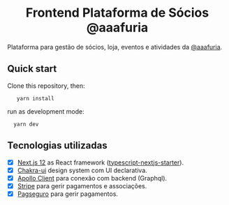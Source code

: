 <div align="center"><h1>Frontend Plataforma de Sócios @aaafuria</h1></div>

Plataforma para gestão de sócios, loja, eventos e atividades da [@aaafuria](https://instagram.com/aaafuria).

## Quick start

Clone this repository, then:

```
   yarn install
```

run as development mode:

```
  yarn dev
```

## Tecnologias utilizadas

- [x] [Next.js 12](https://nextjs.org/) as React framework ([typescript-nextjs-starter](https://github.com/jpedroschmitz/typescript-nextjs-starter)).
- [x] [Chakra-ui](https://chakra-ui.com/) design system com UI declarativa.
- [x] [Apollo Client](https://www.apollographql.com/) para conexão com backend (Graphql).
- [x] [Stripe](https://stripe.com/) para gerir pagamentos e associações.
- [x] [Pagseguro](https://pagseguro.com.br/) para gerir pagamentos.

